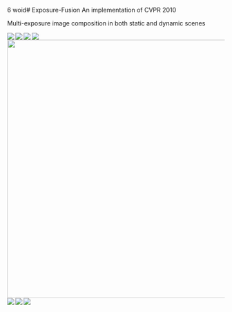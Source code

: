 6 woid# Exposure-Fusion
An implementation of CVPR 2010

Multi-exposure image composition in both static and dynamic scenes

<img src="exposure_results/bride.png" align="left" />

<img src="exposure_results/door.png" align="left" />

<img src="exposure_results/sunset1.png" align="left" />

<img src="exposure_results/sunset2.png" align="left" />

<img src="exposure_results/arch.png" align="left" width="600" height="600" />
<img src="exposure_results/arch1.png" align="left" />

<img src="exposure_results/forest.png" align="left" />
<img src="exposure_results/foerest_re.png" align="left" />


